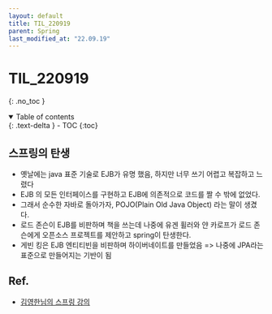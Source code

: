 ```yaml
---
layout: default
title: TIL_220919
parent: Spring
last_modified_at: "22.09.19"
---
```


# TIL_220919
{: .no_toc }

<details open markdown="block">
  <summary>
    Table of contents
  </summary>
  {: .text-delta }
- TOC
{:toc}
</details>

## 스프링의 탄생
- 옛날에는 java 표준 기술로 EJB가 유명 했음, 하지만 너무 쓰기 어렵고 복잡하고 느렸다
- EJB 의 모든 인터페이스를 구현하고 EJB에 의존적으로 코드를 짤 수 밖에 없었다.
- 그래서 순수한 자바로 돌아가자, POJO(Plain Old Java Object) 라는 말이 생겼다.
- 로드 존슨이 EJB를 비판하며 책을 쓰는데 나중에 유겐 휠러와 얀 카로프가 로드 존슨에게 오픈소스 프로젝트를 제안하고 spring이 탄생한다.
- 게빈 킹은 EJB 엔티티빈을 비판하며 하이버네이트를 만들었음 => 나중에 JPA라는 표준으로 만들어지는 기반이 됨






## Ref.
- <a href="https://www.inflearn.com/course/%EC%8A%A4%ED%94%84%EB%A7%81-%ED%95%B5%EC%8B%AC-%EC%9B%90%EB%A6%AC-%EA%B8%B0%EB%B3%B8%ED%8E%B8/dashboard">김영한님의 스프링 강의</a>

